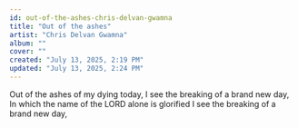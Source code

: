 ```yaml
---
id: out-of-the-ashes-chris-delvan-gwamna
title: "Out of the ashes"
artist: "Chris Delvan Gwamna"
album: ""
cover: ""
created: "July 13, 2025, 2:19 PM"
updated: "July 13, 2025, 2:24 PM"
---
```


Out of the ashes of my dying today,
I see the breaking of a brand new day, 
In which the name of the LORD alone is glorified
I see the breaking of a brand new day, 